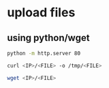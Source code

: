 # upload files

## using python/wget

```bash
python -m http.server 80
```

```bash
curl <IP>/<FILE> -o /tmp/<FILE>
```

```bash
wget <IP>/<FILE>
```